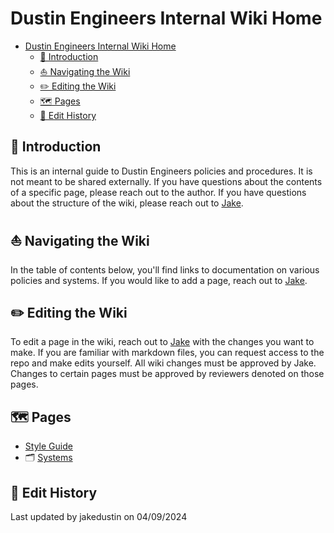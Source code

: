 # Dustin Engineers Internal Wiki Home

<!-- TOC -->
* [Dustin Engineers Internal Wiki Home](#dustin-engineers-internal-wiki-home)
  * [👋 Introduction](#-introduction)
  * [⛵️ Navigating the Wiki](#-navigating-the-wiki)
  * [✏️ Editing the Wiki](#-editing-the-wiki)
  * [🗺️ Pages](#-pages)
  * [📕 Edit History](#-edit-history)
<!-- TOC -->

## 👋 Introduction
This is an internal guide to Dustin Engineers policies and procedures. 
It is not meant to be shared externally.
If you have questions about the contents of a specific page, please reach out to the author. 
If you have questions about the structure of the wiki, please reach out to [Jake](mailto:jake@dustinengineers.com).

## ⛵️ Navigating the Wiki
In the table of contents below, you'll find links to documentation on various policies and systems.
If you would like to add a page, reach out to [Jake](mailto:jake@dustinengineers.com).

## ✏️ Editing the Wiki
To edit a page in the wiki, reach out to [Jake](mailto:jake@dustinengineers.com) with the changes you want to make. 
If you are familiar with markdown files, you can request access to the repo and make edits yourself.
All wiki changes must be approved by Jake. 
Changes to certain pages must be approved by reviewers denoted on those pages.

## 🗺️ Pages
* [Style Guide](style-guide.md)
* 🗂️ [Systems](systems/systems-table-of-contents.md)


## 📕 Edit History
Last updated by jakedustin on 04/09/2024